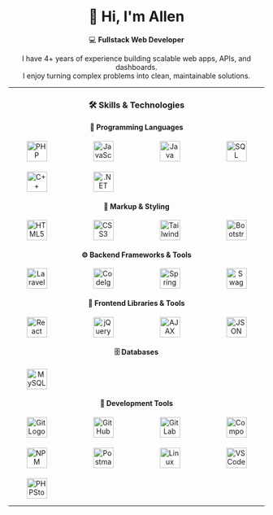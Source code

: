 <div align="center">

# 👋 Hi, I'm Allen  

💻 **Fullstack Web Developer**  

I have 4+ years of experience building scalable web apps, APIs, and dashboards.  
I enjoy turning complex problems into clean, maintainable solutions.  

---

### 🛠 Skills & Technologies  

#### 📝 Programming Languages  
<div style="display: grid; grid-template-columns: repeat(4, 1fr); gap: 20px; justify-items: center;">
  <a href="https://www.php.net/" target="_blank"><img src="https://www.php.net/images/logos/php-logo.svg" width="40" height="40" alt="PHP Logo" /></a>
  <a href="https://developer.mozilla.org/en-US/docs/Web/JavaScript" target="_blank"><img src="https://upload.wikimedia.org/wikipedia/commons/6/6a/JavaScript-logo.png" width="40" height="40" alt="JavaScript Logo" /></a>
  <a href="https://www.java.com/" target="_blank"><img src="https://upload.wikimedia.org/wikipedia/en/3/30/Java_programming_language_logo.svg" width="40" height="40" alt="Java Logo" /></a>
  <a href="https://en.wikipedia.org/wiki/SQL" target="_blank"><img src="https://www.svgrepo.com/show/331760/sql-database-generic.svg" width="40" height="40" alt="SQL Logo" /></a>
  <a href="https://isocpp.org/" target="_blank"><img src="https://upload.wikimedia.org/wikipedia/commons/1/18/ISO_C%2B%2B_Logo.svg" width="40" height="40" alt="C++ Logo" /></a>
  <a href="https://dotnet.microsoft.com/" target="_blank"><img src="https://upload.wikimedia.org/wikipedia/commons/7/7d/Microsoft_.NET_logo.svg" width="40" height="40" alt=".NET Logo" /></a>
</div>

#### 🎨 Markup & Styling  
<div style="display: grid; grid-template-columns: repeat(4, 1fr); gap: 20px; justify-items: center;">
  <a href="https://developer.mozilla.org/en-US/docs/Web/HTML" target="_blank"><img src="https://upload.wikimedia.org/wikipedia/commons/6/61/HTML5_logo_and_wordmark.svg" width="40" height="40" alt="HTML5 Logo" /></a>
  <a href="https://developer.mozilla.org/en-US/docs/Web/CSS" target="_blank"><img src="https://upload.wikimedia.org/wikipedia/commons/d/d5/CSS3_logo_and_wordmark.svg" width="40" height="40" alt="CSS3 Logo" /></a>
  <a href="https://tailwindcss.com/" target="_blank"><img src="https://cdn.jsdelivr.net/gh/devicons/devicon/icons/tailwindcss/tailwindcss-plain.svg" width="40" height="40" alt="Tailwind Logo" /></a>
  <a href="https://getbootstrap.com/" target="_blank"><img src="https://upload.wikimedia.org/wikipedia/commons/b/b2/Bootstrap_logo.svg" width="40" height="40" alt="Bootstrap Logo" /></a>
</div>

#### ⚙️ Backend Frameworks & Tools  
<div style="display: grid; grid-template-columns: repeat(4, 1fr); gap: 20px; justify-items: center;">
  <a href="https://laravel.com/" target="_blank"><img src="https://upload.wikimedia.org/wikipedia/commons/9/9a/Laravel.svg" width="40" height="40" alt="Laravel Logo" /></a>
  <a href="https://codeigniter.com/" target="_blank"><img src="https://upload.wikimedia.org/wikipedia/commons/9/9a/CodeIgniter.svg" width="40" height="40" alt="CodeIgniter Logo" /></a>
  <a href="https://spring.io/projects/spring-boot" target="_blank"><img src="https://spring.io/images/projects/spring-boot-7f2e24fb962501672cc91ccd285ed2ba.svg" width="40" height="40" alt="Spring Boot Logo" /></a>
  <a href="https://swagger.io/" target="_blank"><img src="https://static1.smartbear.co/swagger/media/assets/images/swagger_logo.svg" width="40" height="40" alt="Swagger Logo" /></a>
</div>

#### 🎨 Frontend Libraries & Tools  
<div style="display: grid; grid-template-columns: repeat(4, 1fr); gap: 20px; justify-items: center;">
  <a href="https://react.dev/" target="_blank"><img src="https://upload.wikimedia.org/wikipedia/commons/a/a7/React-icon.svg" width="40" height="40" alt="React Logo" /></a>
  <a href="https://jquery.com/" target="_blank"><img src="https://upload.wikimedia.org/wikipedia/commons/8/81/JQuery_logo_text.svg" width="40" height="40" alt="jQuery Logo" /></a>
  <a href="https://developer.mozilla.org/en-US/docs/Web/Guide/AJAX" target="_blank"><img src="https://cdn-icons-png.flaticon.com/512/1006/1006771.png" width="40" height="40" alt="AJAX Logo" /></a>
  <a href="https://www.json.org/" target="_blank"><img src="https://www.svgrepo.com/show/373951/json.svg" width="40" height="40" alt="JSON Logo" /></a>
</div>

#### 🗄️ Databases  
<div style="display: grid; grid-template-columns: repeat(4, 1fr); gap: 20px; justify-items: center;">
  <a href="https://www.mysql.com/" target="_blank"><img src="https://upload.wikimedia.org/wikipedia/en/d/dd/MySQL_logo.svg" width="40" height="40" alt="MySQL Logo" /></a>
</div>

#### 🧰 Development Tools  
<div style="display: grid; grid-template-columns: repeat(4, 1fr); gap: 20px; justify-items: center;">
  <a href="https://git-scm.com/" target="_blank"><img src="https://upload.wikimedia.org/wikipedia/commons/3/3f/Git_icon.svg" width="40" height="40" alt="Git Logo" /></a>
  <a href="https://github.com/" target="_blank"><img src="https://github.githubassets.com/images/modules/logos_page/GitHub-Mark.png" width="40" height="40" alt="GitHub Logo" /></a>
  <a href="https://about.gitlab.com/" target="_blank"><img src="https://upload.wikimedia.org/wikipedia/commons/e/e1/GitLab_logo.svg" width="40" height="40" alt="GitLab Logo" /></a>
  <a href="https://getcomposer.org/" target="_blank"><img src="https://getcomposer.org/img/logo-composer-transparent.png" width="40" height="40" alt="Composer Logo" /></a>
  <a href="https://www.npmjs.com/" target="_blank"><img src="https://upload.wikimedia.org/wikipedia/commons/d/db/Npm-logo.svg" width="40" height="40" alt="NPM Logo" /></a>
  <a href="https://www.postman.com/" target="_blank"><img src="https://voyager.postman.com/logo/postman-logo-icon-orange.svg" width="40" height="40" alt="Postman Logo" /></a>
  <a href="https://www.linux.org/" target="_blank"><img src="https://upload.wikimedia.org/wikipedia/commons/a/af/Tux.png" width="40" height="40" alt="Linux Logo" /></a>
  <a href="https://code.visualstudio.com/" target="_blank"><img src="https://upload.wikimedia.org/wikipedia/commons/9/9a/Visual_Studio_Code_1.35_icon.svg" width="40" height="40" alt="VSCode Logo" /></a>
  <a href="https://www.jetbrains.com/phpstorm/" target="_blank"><img src="https://resources.jetbrains.com/storage/products/phpstorm/img/meta/phpstorm_logo_300x300.png" width="40" height="40" alt="PHPStorm Logo" /></a>
</div>

---
</div>
